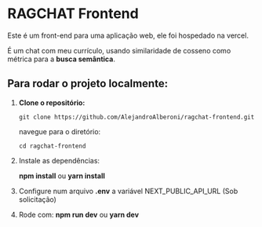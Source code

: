 # RAGCHAT Frontend
Este é um front-end para uma aplicação web, ele foi hospedado na vercel.

É um chat com meu currículo, usando similaridade de cosseno como métrica para a **busca semântica**.

## Para rodar o projeto localmente:

1. **Clone o repositório:**
   ```
   git clone https://github.com/AlejandroAlberoni/ragchat-frontend.git
   ```
   navegue para o diretório:
   ```
   cd ragchat-frontend
   ```

2. Instale as dependências:

   **npm install**
   ou
   **yarn install**

3. Configure num arquivo **.env** a variável NEXT_PUBLIC_API_URL (Sob solicitação)

4. Rode com:
 **npm run dev**
  ou
 **yarn dev**